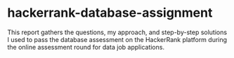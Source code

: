 # hackerrank-database-assignment
This report gathers the questions, my approach, and step-by-step solutions I used to pass the database assessment on the HackerRank platform during the online assessment round for data job applications.
